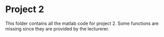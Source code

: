 # Project 2
This folder contains all the matlab code for project 2. Some functions are missing since they are provided by the lecturerer.
